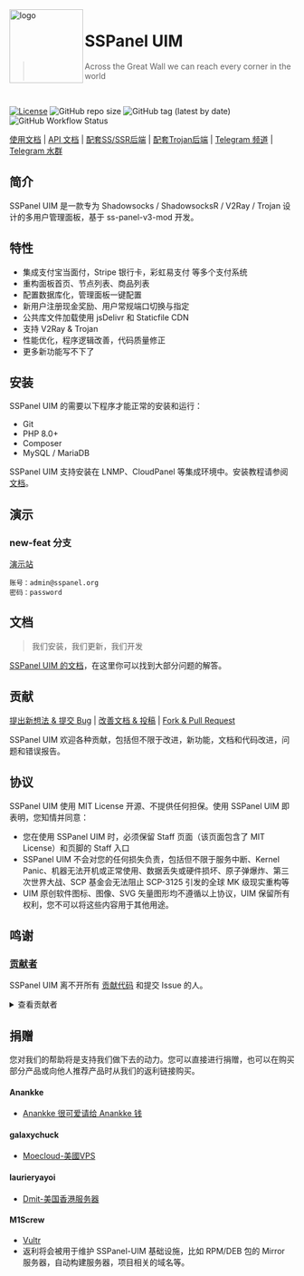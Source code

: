 <img src="https://raw.githubusercontent.com/Anankke/SSPanel-Uim/dev/public/images/uim-logo-round.png" alt="logo" width="130" height="130" align="left" />

<h1>SSPanel UIM</h1>

> Across the Great Wall we can reach every corner in the world

<br/>

[![License](https://img.shields.io/github/license/Anankke/SSPanel-Uim?style=flat-square)](https://github.com/Anankke/SSPanel-Uim/blob/dev/LICENSE)
![GitHub repo size](https://img.shields.io/github/repo-size/anankke/sspanel-uim?style=flat-square&color=328657)
![GitHub tag (latest by date)](https://img.shields.io/github/v/tag/Anankke/SSPanel-Uim?style=flat-square)
![GitHub Workflow Status](https://img.shields.io/github/workflow/status/Anankke/SSPanel-Uim/Lint%20code?label=Lint&style=flat-square)


[使用文档](https://wiki.sspanel.org) | [API 文档](https://github.com/sspanel-uim/API-documents) | [配套SS/SSR后端](https://github.com/Anankke/shadowsocks-mod) | [配套Trojan后端](https://github.com/sspanel-uim/TrojanX) | [Telegram 频道](https://t.me/sspanel_uim) | [Telegram 水群](https://t.me/ssunion)

## 简介

SSPanel UIM 是一款专为 Shadowsocks / ShadowsocksR / V2Ray / Trojan 设计的多用户管理面板，基于 ss-panel-v3-mod 开发。

## 特性

- 集成支付宝当面付，Stripe 银行卡，彩虹易支付 等多个支付系统
- 重构面板首页、节点列表、商品列表
- 配置数据库化，管理面板一键配置
- 新用户注册现金奖励、用户常规端口切换与指定
- 公共库文件加载使用 jsDelivr 和 Staticfile CDN
- 支持 V2Ray & Trojan
- 性能优化，程序逻辑改善，代码质量修正
- 更多新功能写不下了

## 安装

SSPanel UIM 的需要以下程序才能正常的安装和运行：

- Git
- PHP 8.0+
- Composer
- MySQL / MariaDB

SSPanel UIM 支持安装在 LNMP、CloudPanel 等集成环境中。安装教程请参阅 [文档](https://wiki.sspanel.org)。

## 演示

### new-feat 分支

[演示站](https://demo.sspanel.org)

```
账号：admin@sspanel.org
密码：password
```

## 文档

> 我们安装，我们更新，我们开发

[SSPanel UIM 的文档](https://wiki.sspanel.org)，在这里你可以找到大部分问题的解答。

## 贡献

[提出新想法 & 提交 Bug](https://github.com/Anankke/SSPanel-Uim/issues/new) | [改善文档 & 投稿](https://github.com/sspanel-uim/Wiki) | [Fork & Pull Request](https://github.com/Anankke/SSPanel-Uim/fork)

SSPanel UIM 欢迎各种贡献，包括但不限于改进，新功能，文档和代码改进，问题和错误报告。

## 协议

SSPanel UIM 使用 MIT License 开源、不提供任何担保。使用 SSPanel UIM 即表明，您知情并同意：

- 您在使用 SSPanel UIM 时，必须保留 Staff 页面（该页面包含了 MIT License）和页脚的 Staff 入口
- SSPanel UIM 不会对您的任何损失负责，包括但不限于服务中断、Kernel Panic、机器无法开机或正常使用、数据丢失或硬件损坏、原子弹爆炸、第三次世界大战、SCP 基金会无法阻止 SCP-3125 引发的全球 MK 级现实重构等
- UIM 原创软件图标、图像、SVG 矢量图形均不遵循以上协议，UIM 保留所有权利，您不可以将这些内容用于其他用途。


## 鸣谢

### [贡献者](https://github.com/Anankke/SSPanel-Uim/graphs/contributors)

SSPanel UIM 离不开所有 [贡献代码](https://github.com/Anankke/SSPanel-Uim/graphs/contributors) 和提交 Issue 的人。

<details>
<summary>查看贡献者</summary>

[**Anankke**](https://github.com/Anankke)

- 面板现 **维护者**

[**galaxychuck**](https://github.com/galaxychuck)

- 面板 **原作者**

[**dumplin**](https://github.com/dumplin233)

- 码支付对接 + 码支付当面付二合一
- 邀请链接
- 商品增加限速和限制 ip 属性
- 多端口订阅

[**RinSAMA**](https://github.com/mxihan)

- 整理分类 config.php
- 美观性调整

[**miku**](https://github.com/xcxnig)

- 美观和性能优化

[**Tony Zou**](https://github.com/ZJY2003)

- 为公告增加群发邮件功能
- 节点负载情况显示&用户账户过期在首页弹窗提醒
- 增加返利列表

[**Indexyz**](https://github.com/Indexyz)

- 为面板增加 V2Ray 功能

[**NeverBehave**](https://github.com/NeverBehave)

- 添加 Telegram OAuth

[**CGDF**](https://github.com/TheCGDF)

- 用户列表分页加载

[**laurieryayoi**](https://github.com/laurieryayoi)

- 重做美化UI（~~援交~~圆角化）
- 重写节点列表，支持分级显示所有级别节点

[**Sukka**](https://github.com/SukkaW)

- 单元测试
- 全站 JavaScript 重写
- 新版 Wiki 的搭建和维护

[**GeekQu**](https://github.com/GeekQu)

- 面板 Bug 修复与维护

[**M1Screw**](https://github.com/M1Screw)

- Wiki 维护与重写部分安装教程
- 面板 Bug 修复与维护

[**Irohaede**](https://github.com/Irohaede)

- TrojanX 开发与维护

</details>

## 捐赠

您对我们的帮助将是支持我们做下去的动力。您可以直接进行捐赠，也可以在购买部分产品或向他人推荐产品时从我们的返利链接购买。

#### Anankke

- [Anankke 很可爱请给 Anankke 钱](https://t.me/anankke/7)

#### galaxychuck

- [Moecloud-美國VPS](https://lite.moe/aff.php?aff=56)

#### laurieryayoi

- [Dmit-美国香港服务器](https://www.dmit.io/aff.php?aff=912)

#### M1Screw

- [Vultr](https://www.vultr.com/?ref=8941355-8H)
- 返利将会被用于维护 SSPanel-UIM 基础设施，比如 RPM/DEB 包的 Mirror 服务器，自动构建服务器，项目相关的域名等。

